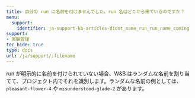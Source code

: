 ```yaml
---
title: 自分の run に名前を付けませんでした。run 名はどこから来ているのですか？
menu:
  support:
    identifier: ja-support-kb-articles-didnt_name_run_run_name_coming
support:
- 実験管理
toc_hide: true
type: docs
url: /ja/support/:filename
---
```


run が明示的に名前を付けられていない場合、W&B はランダムな名前を割り当てて、プロジェクト内でそれを識別します。ランダムな名前の例としては、`pleasant-flower-4` や `misunderstood-glade-2` があります。